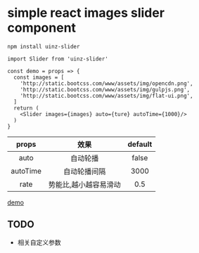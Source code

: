 # simple react images slider component

`npm install uinz-slider`

```
import Slider from 'uinz-slider'

const demo = props => {
  const images = [
    'http://static.bootcss.com/www/assets/img/opencdn.png',
    'http://static.bootcss.com/www/assets/img/gulpjs.png',
    'http://static.bootcss.com/www/assets/img/flat-ui.png',
  ]
  return (
    <Slider images={images} auto={ture} autoTime={1000}/>
  )
}
```


| props    | 效果              |   default  |
|:--------:|:----------------:|:----------:|
| auto     | 自动轮播          | false     |
| autoTime | 自动轮播间隔       | 3000      |
| rate     | 势能比,越小越容易滑动| 0.5      |


[demo](http://uinz.github.io/uinz-slider/)

## TODO
 - 相关自定义参数